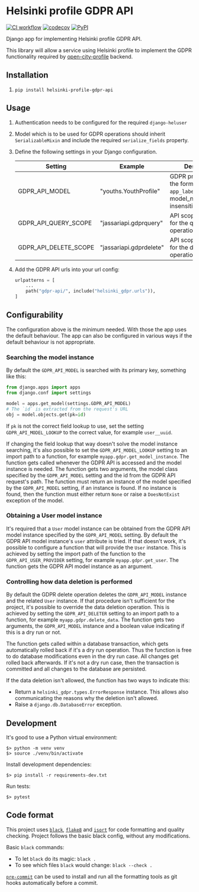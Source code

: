 # Helsinki profile GDPR API

[![CI workflow](https://github.com/City-of-Helsinki/helsinki-profile-gdpr-api/actions/workflows/ci.yml/badge.svg?branch=main)](https://github.com/City-of-Helsinki/helsinki-profile-gdpr-api/actions/workflows/ci.yml?query=branch:main)
[![codecov](https://codecov.io/gh/City-of-Helsinki/helsinki-profile-gdpr-api/branch/main/graph/badge.svg)](https://codecov.io/gh/City-of-Helsinki/helsinki-profile-gdpr-api)
[![PyPI](https://badgen.net/pypi/v/helsinki-profile-gdpr-api)](https://pypi.org/project/helsinki-profile-gdpr-api/)

Django app for implementing Helsinki profile GDPR API.

This library will allow a service using Helsinki profile to implement the GDPR
functionality required by [open-city-profile](https://github.com/City-of-Helsinki/open-city-profile)
backend.

## Installation

1. `pip install helsinki-profile-gdpr-api`

## Usage

1. Authentication needs to be configured for the required `django-heluser`

2. Model which is to be used for GDPR operations should inherit `SerializableMixin` and
   include the required `serialize_fields` property.

3. Define the following settings in your Django configuration.

    | Setting | Example | Description |
    |---|---|---|
    | GDPR_API_MODEL | "youths.YouthProfile" | GDPR profile model in the form `app_label.model_name`. model_name is case-insensitive. |
    | GDPR_API_QUERY_SCOPE | "jassariapi.gdprquery" | API scope required for the query operation. |
    | GDPR_API_DELETE_SCOPE | "jassariapi.gdprdelete" | API scope required for the delete operation. |

4. Add the GDPR API urls into your url config:

    ```python
    urlpatterns = [
        ...
        path("gdpr-api/", include("helsinki_gdpr.urls")),
    ]
    ```

## Configurability

The configuration above is the minimum needed. With those the app uses the default behaviour.
The app can also be configured in various ways if the default behaviour is not appropriate.

### Searching the model instance

By default the `GDPR_API_MODEL` is searched with its primary key, something like this:

```python
from django.apps import apps
from django.conf import settings

model = apps.get_model(settings.GDPR_API_MODEL)
# The `id` is extracted from the request's URL
obj = model.objects.get(pk=id)
```

If `pk` is not the correct field lookup to use, set the setting `GDPR_API_MODEL_LOOKUP` to the correct
value, for example `user__uuid`.

If changing the field lookup that way doesn't solve the model instance searching, it's also possible to
set the `GDPR_API_MODEL_LOOKUP` setting to an import path to a function, for example
`myapp.gdpr.get_model_instance`. The function gets called whenever the GDPR API is accessed and the model
instance is needed. The function gets two arguments, the model class specified by the `GDPR_API_MODEL`
setting and the id from the GDPR API request's path. The function must return an instance of the model
specified by the `GDPR_API_MODEL` setting, if an instance is found. If no instance is found, then the
function must either return `None` or raise a `DoesNotExist` exception of the model.

### Obtaining a User model instance

It's required that a `User` model instance can be obtained from the GDPR API model instance specified by
the `GDPR_API_MODEL` setting. By default the GDPR API model instance's `user` attribute is tried. If that
doesn't work, it's possible to configure a function that will provide the `User` instance. This is
achieved by setting the import path of the function to the `GDPR_API_USER_PROVIDER` setting, for example
`myapp.gdpr.get_user`. The function gets the GDPR API model instance as an argument.

### Controlling how data deletion is performed

By default the GDPR delete operation deletes the `GDPR_API_MODEL` instance and the related `User`
instance. If that procedure isn't sufficient for the project, it's possible to override the data deletion
operation. This is achieved by setting the `GDPR_API_DELETER` setting to an import path to a function, for
example `myapp.gdpr.delete_data`. The function gets two arguments, the `GDPR_API_MODEL` instance and a
boolean value indicating if this is a dry run or not.

The function gets called within a database transaction, which gets automatically rolled back if it's a dry
run operation. Thus the function is free to do database modifications even in the dry run case. All
changes get rolled back afterwards. If it's not a dry run case, then the transaction is committed and all
changes to the database are persisted.

If the data deletion isn't allowed, the function has two ways to indicate this:

- Return a `helsinki_gdpr.types.ErrorResponse` instance. This allows also communicating the reasons
  why the deletion isn't allowed.
- Raise a `django.db.DatabaseError` exception.

## Development

It's good to use a Python virtual environment:

    $> python -m venv venv
    $> source ./venv/bin/activate

Install development dependencies:

    $> pip install -r requirements-dev.txt

Run tests:

    $> pytest

## Code format

This project uses
[`black`](https://github.com/ambv/black),
[`flake8`](https://gitlab.com/pycqa/flake8) and
[`isort`](https://github.com/timothycrosley/isort)
for code formatting and quality checking. Project follows the basic black config, without any modifications.

Basic `black` commands:

* To let `black` do its magic: `black .`
* To see which files `black` would change: `black --check .`

[`pre-commit`](https://pre-commit.com/) can be used to install and run all the formatting tools as git hooks
automatically before a commit.
